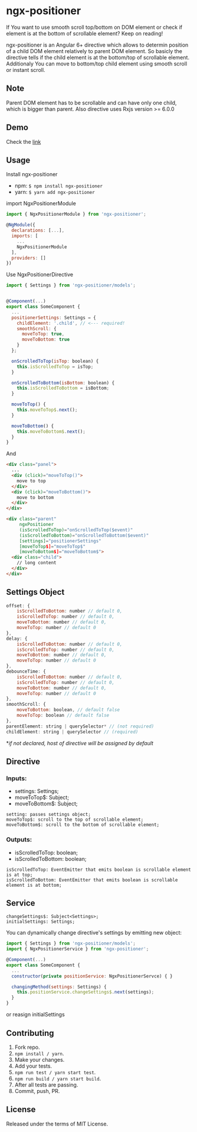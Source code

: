 # ngx-positioner
If You want to use smooth scroll top/bottom on DOM element or check if element is at the bottom of scrollable element?
Keep on reading!

ngx-positioner is an Angular 6+ directive which allows to determin position of a child DOM element relatively to parent DOM element. So basicly the directive tells if the child element is at the bottom/top of scrollable element. 
Additionaly You can move to bottom/top child element using smooth scroll or instant scroll.

## Note

Parent DOM element has to be scrollable and can have only one child, which is bigger than parent. Also directive uses Rxjs version >= 6.0.0

## Demo
Check the [link](https://stackblitz.com/edit/ngx-positioner)

## Usage

Install ngx-positioner
- npm: ``` $ npm install ngx-positioner ``` 
- yarn: ``` $ yarn add ngx-positioner ``` 

import NgxPositionerModule

```js
import { NgxPositionerModule } from 'ngx-positioner';

@NgModule({
  declarations: [...],
  imports: [
    ...
    NgxPositionerModule
  ],
  providers: []
})
```

Use NgxPositionerDirective
```js
import { Settings } from 'ngx-positioner/models';


@Component(...)
export class SomeComponent {
  ...
  positionerSettings: Settings = {
    childElement: '.child', // <--- required!
    smoothScroll: {
      moveToTop: true,
      moveToBottom: true
    }
  };

  onScrolledToTop(isTop: boolean) {
    this.isScrolledToTop = isTop;
  }

  onScrolledToBottom(isBottom: boolean) {
    this.isScrolledToBottom = isBottom;
  }

  moveToTop() {
    this.moveToTop$.next();
  }

  moveToBottom() {
    this.moveToBottom$.next();
  }
}

```
And
```html
<div class="panel">
  ...
  <div (click)="moveToTop()">
    move to top
  </div>
  <div (click)="moveToBottom()">
    move to bottom
  </div>
</div>

<div class="parent"
     ngxPositioner
     (isScrolledToTop)="onScrolledToTop($event)"
     (isScrolledToBottom)="onScrolledToBottom($event)"
     [settings]="positionerSettings"
     [moveToTop$]="moveToTop$"
     [moveToBottom$]="moveToBottom$">
  <div class="child">
    // long content
  </div>
</div>
```

## Settings Object
```js
offset: {
    isScrolledToBottom: number // default 0,
    isScrolledToTop: number // default 0,
    moveToBottom: number // default 0,
    moveToTop: number // default 0
},
delay: {
    isScrolledToBottom: number // default 0,
    isScrolledToTop: number // default 0,
    moveToBottom: number // default 0,
    moveToTop: number // default 0
},
debounceTime: {
    isScrolledToBottom: number // default 0,
    isScrolledToTop: number // default 0,
    moveToBottom: number // default 0,
    moveToTop: number // default 0
},
smoothScroll: {
    moveToBottom: boolean, // default false
    moveToTop: boolean // default false
},
parentElement: string | querySelector* // (not required)
childElement: string | querySelector // (required)
```
**if not declared, host of directive will be assigned by default*

## Directive
### Inputs:
* settings: Settings;
* moveToTop$: Subject;
* moveToBottom$: Subject;

```
setting: passes settings object;
moveToTop$: scroll to the top of scrollable element;
moveToBottom$: scroll to the bottom of scrollable element;
```

### Outputs:
* isScrolledToTop: boolean;
* isScrolledToBottom: boolean;
```
isScrolledToTop: EventEmitter that emits boolean is scrollable element is at top;
isScrolledToBottom: EventEmitter that emits boolean is scrollable element is at bottom;
```

## Service
```
changeSettings$: Subject<Settings>;
initialSettings: Settings;
```

You can dynamically change directive's settings by emitting new object:

```js
import { Settings } from 'ngx-positioner/models';
import { NgxPositionerService } from 'ngx-positioner';

@Component(...)
export class SomeComponent {
  ...
  constructor(private positionService: NgxPositionerServce) { }

  changingMethod(settings: Settings) {
    this.positionService.changeSettings$.next(settings);
  }
}

```

or reasign initialSettings

## Contributing

1. Fork repo.
2. `npm install / yarn`.
3. Make your changes.
4. Add your tests.
5. `npm run test / yarn start test`.
6. `npm run build / yarn start build`.
7. After all tests are passing. 
8. Commit, push, PR.

## License

Released under the terms of MIT License.
